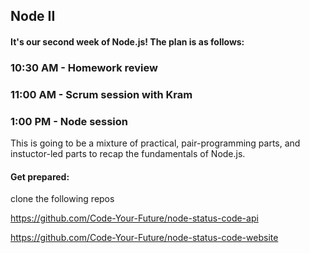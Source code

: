 ## Node II

#### It's our second week of Node.js! The plan is as follows:

### 10:30 AM - Homework review

### 11:00 AM - Scrum session with Kram

### 1:00 PM - Node session

This is going to be a mixture of practical, pair-programming parts, and instuctor-led parts to recap the fundamentals of Node.js.

#### Get prepared:

clone the following repos

https://github.com/Code-Your-Future/node-status-code-api

https://github.com/Code-Your-Future/node-status-code-website


